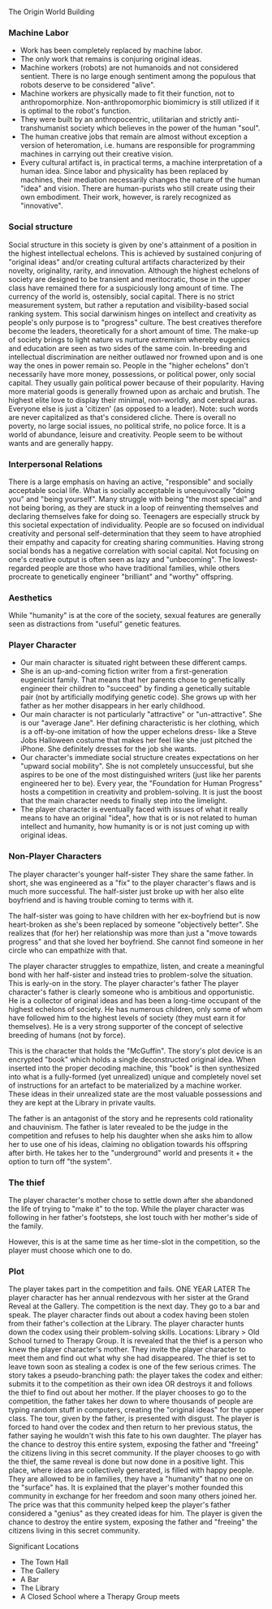 The Origin
World Building

### Machine Labor
* Work has been completely replaced by machine labor.
* The only work that remains is conjuring original ideas.
* Machine workers (robots) are not humanoids and not considered sentient. There is no large enough sentiment among the populous that robots deserve to be considered "alive".
* Machine workers are physically made to fit their function, not to anthropomorphize. Non-anthropomorphic biomimicry is still utilized if it is optimal to the robot's function.
* They were built by an anthropocentric, utilitarian and strictly anti-transhumanist society which believes in the power of the human "soul".
* The human creative jobs that remain are almost without exception a version of heteromation, i.e. humans are responsible for programming machines in carrying out their creative vision.
* Every cultural artifact is, in practical terms, a machine interpretation of a human idea. Since labor and physicality has been replaced by machines, their mediation necessarily changes the nature of the human "idea" and vision.
There are human-purists who still create using their own embodiment. Their work, however, is rarely recognized as "innovative".

### Social structure
Social structure in this society is given by one's attainment of a position in the highest intellectual echelons. This is achieved by sustained conjuring of "original ideas" and/or creating cultural artifacts characterized by their novelty, originality, rarity, and innovation.
Although the highest echelons of society are designed to be transient and meritocratic, those in the upper class have remained there for a suspiciously long amount of time.
The currency of the world is, ostensibly, social capital. There is no strict measurement system, but rather a reputation and visibility-based social ranking system. This social darwinism hinges on intellect and creativity as people's only purpose is to "progress" culture. The best creatives therefore become the leaders, theoretically for a short amount of time.
The make-up of society brings to light nature vs nurture extremism whereby eugenics and education are seen as two sides of the same coin. In-breeding and intellectual discrimination are neither outlawed nor frowned upon and is one way the ones in power remain so.
People in the "higher echelons" don't necessarily have more money, possessions, or political power, only social capital. They usually gain political power because of their popularity. Having more material goods is generally frowned upon as archaic and brutish. The highest elite love to display their minimal, non-worldly, and cerebral auras.
Everyone else is just a 'citizen' (as opposed to a leader). Note: such words are never capitalized as that's considered cliche. There is overall no poverty, no large social issues, no political strife, no police force. It is a world of abundance, leisure and creativity. People seem to be without wants and are generally happy.

### Interpersonal Relations
There is a large emphasis on having an active, "responsible" and socially acceptable social life. What is socially acceptable is unequivocally "doing you" and "being yourself". Many struggle with being "the most special" and not being boring, as they are stuck in a loop of reinventing themselves and declaring themselves fake for doing so. Teenagers are especially struck by this societal expectation of individuality.
People are so focused on individual creativity and personal self-determination that they seem to have atrophied their empathy and capacity for creating sharing communities. 
Having strong social bonds has a negative correlation with social capital. Not focusing on one's creative output is often seen as lazy and "unbecoming". The lowest-regarded people are those who have traditional families, while others procreate to genetically engineer "brilliant" and "worthy" offspring.

### Aesthetics
While "humanity" is at the core of the society, sexual features are generally seen as distractions from "useful" genetic features.

### Player Character
* Our main character is situated right between these different camps. 
* She is an up-and-coming fiction writer from a first-generation eugenicist family. That means that her parents chose to genetically engineer their children to "succeed" by finding a genetically suitable pair (not by artificially modifying genetic code). She grows up with her father as her mother disappears in her early childhood.
* Our main character is not particularly "attractive" or "un-attractive". She is our "average Jane". Her defining characteristic is her clothing, which is a off-by-one imitation of how the upper echelons dress- like a Steve Jobs Halloween costume that makes her feel like she just pitched the iPhone. She definitely dresses for the job she wants.
* Our character's immediate social structure creates expectations on her "upward social mobility". She is not completely unsuccessful, but she aspires to be one of the most distinguished writers (just like her parents engineered her to be). Every year, the "Foundation for Human Progress" hosts a competition in creativity and problem-solving. It is just the boost that the main character needs to finally step into the limelight.
* The player character is eventually faced with issues of what it really means to have an original "idea", how that is or is not related to human intellect and humanity, how humanity is or is not just coming up with original ideas.

### Non-Player Characters

The player character's younger half-sister
They share the same father. In short, she was engineered as a "fix" to the player character's flaws and is much more successful. The half-sister just broke up with her also elite boyfriend and is having trouble coming to terms with it.

The half-sister was going to have children with her ex-boyfriend but is now heart-broken as she's been replaced by someone "objectively better". She realizes that (for her) her relationship was more than just a "move towards progress" and that she loved her boyfriend. She cannot find someone in her circle who can empathize with that.

The player character struggles to empathize, listen, and create a meaningful bond with her half-sister and instead tries to problem-solve the situation. This is early-on in the story.
The player character's father
The player character's father is clearly someone who is ambitious and opportunistic. He is a collector of original ideas and has been a long-time occupant of the highest echelons of society. He has numerous children, only some of whom have followed him to the highest levels of society (they must earn it for themselves). He is a very strong supporter of the concept of selective breeding of humans (not by force).

This is the character that holds the "McGuffin". The story's plot device is an encrypted "book" which holds a single deconstructed original idea. When inserted into the proper decoding machine, this "book" is then synthesized into what is a fully-formed (yet unrealized) unique and completely novel set of instructions for an artefact to be materialized by a machine worker. These ideas in their unrealized state are the most valuable possessions and they are kept at the Library in private vaults.

The father is an antagonist of the story and he represents cold rationality and chauvinism. The father is later revealed to be the judge in the competition and refuses to help his daughter when she asks him to allow her to use one of his ideas, claiming no obligation towards his offspring after birth. He takes her to the "underground" world and presents it + the option to turn off "the system".

### The thief

The player character's mother chose to settle down after she abandoned the life of trying to "make it" to the top. While the player character was following in her father's footsteps, she lost touch with her mother's side of the family.

However, this is at the same time as her time-slot in the competition, so the player must choose which one to do.

### Plot 
The player takes part in the competition and fails.
ONE YEAR LATER
The player character has her annual rendezvous with her sister at the Grand Reveal at the Gallery. The competition is the next day. 
They go to a bar and speak. 
The player character finds out about a codex having been stolen from their father's collection at the Library.
The player character hunts down the codex using their problem-solving skills.
Locations: Library > Old School turned to Therapy Group.
It is revealed that the thief is a person who knew the player character's mother. They invite the player character to meet them and find out what why she had disappeared. The thief is set to leave town soon as stealing a codex is one of the few serious crimes.
The story takes a pseudo-branching path: the player takes the codex and either: submits it to the competition as their own idea OR destroys it and follows the thief to find out about her mother.
If the player chooses to go to the competition, the father takes her down to where thousands of people are typing random stuff in computers, creating the "original ideas" for the upper class.  The tour, given by the father, is presented with disgust. The player is forced to hand over the codex and then return to her previous status, the father saying he wouldn't wish this fate to his own daughter. The player has the chance to destroy this entire system, exposing the father and "freeing" the citizens living in this secret community.
If the player chooses to go with the thief, the same reveal is done but now done in a positive light. This place, where ideas are collectively generated, is filled with happy people. They are allowed to be in families, they have a "humanity" that no one on the "surface" has. It is explained that the player's mother founded this community in exchange for her freedom and soon many others joined her. The price was that this community helped keep the player's father considered a "genius" as they created ideas for him. The player is given the chance to destroy the entire system, exposing the father and "freeing" the citizens living in this secret community.

Significant Locations
* The Town Hall
* The Gallery
* A Bar
* The Library
* A Closed School where a Therapy Group meets